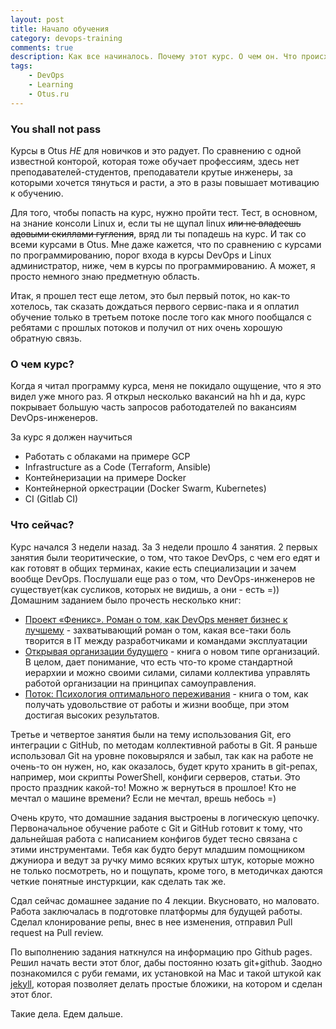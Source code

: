 ```yaml
---
layout: post
title: Начало обучения
category: devops-training
comments: true
description: Как все начиналось. Почему этот курс. О чем он. Что происходит сейчас.
tags:
    - DevOps
    - Learning
    - Otus.ru
---
```


### You shall not pass
Курсы в Otus *НЕ* для новичков и это радует. По сравнению с одной известной конторой, которая тоже обучает профессиям, здесь нет преподавателей-студентов, преподаватели крутые инженеры, за которыми хочется тянуться и расти, а это в разы повышает мотивацию к обучению.

Для того, чтобы попасть на курс, нужно пройти тест. Тест, в основном, на знание консоли Linux и, если ты не щупал linux ~~или не владеешь адовыми скиллами гугления~~, вряд ли ты попадешь на курс. И так со всеми курсами в Otus. Мне даже кажется, что по сравнению с курсами по программированию, порог входа в курсы DevOps и Linux администратор, ниже, чем в курсы по программированию. А может, я просто немного знаю предметную область. 

Итак, я прошел тест еще летом, это был первый поток, но как-то хотелось, так сказать дождаться первого сервис-пака и я оплатил обучение только в третьем потоке после того как много пообщался с ребятами с прошлых потоков и получил от них очень хорошую обратную связь.

### О чем курс?
Когда я читал программу курса, меня не покидало ощущение, что я это видел уже много раз. Я открыл несколько вакансий на hh и да, курс покрывает большую часть запросов работодателей по вакансиям DevOps-инженеров. 

За курс я должен научиться

- Работать с облаками на примере GCP
- Infrastructure as a Code (Terraform, Ansible)
- Контейнеризации на примере Docker
- Контейнерной оркестрации (Docker Swarm, Kubernetes)
- CI (Gitlab CI)

### Что сейчас?

Курс начался 3 недели назад. За 3 недели прошло 4 занятия. 2 первых занятия были теоритические, о том, что такое DevOps, с чем его едят и как готовят в общих терминах, какие есть специализации и зачем вообще DevOps. Послушали еще раз о том, что DevOps-инженеров не существует(как сусликов, которых не видишь, а они - есть =)) Домашним заданием было прочесть несколько книг:

- [Проект «Феникс». Роман о том, как DevOps меняет бизнес к лучшему](https://www.litres.ru/kim-dzhin/proekt-feniks-roman-o-tom-kak-devops-menyaet-biznes-k-luchshemu/) - захватывающий роман о том, какая все-таки боль творится в IT между разработчиками и командами эксплуатации
- [Открывая организации будущего](https://www.litres.ru/frederik-lalu/otkryvaya-organizacii-buduschego/) - книга о новом типе организаций. В целом, дает понимание, что есть что-то кроме стандартной иерархии и можно своими силами, силами коллектива управлять работой организации на принципах самоуправления.
- [Поток: Психология оптимального переживания](https://www.litres.ru/mihay-chiksentmihayi/potok-psihologiya-optimalnogo-perezhivaniya-4244565/) - книга о том, как получать удовольствие от работы и жизни вообще, при этом достигая высоких результатов.

Третье и четвертое занятия были на тему использования Git, его интеграции с GitHub, по методам коллективной работы в Git. Я раньше использовал Git на уровне поковырялся и забыл, так как на работе не очень-то он нужен, но, как оказалось, будет круто хранить в git-репах, например, мои скрипты PowerShell, конфиги серверов, статьи. Это просто праздник какой-то! Можно ж вернуться в прошлое! Кто не мечтал о машине времени? Если не мечтал, врешь небось =)

Очень круто, что домашние задания выстроены в логическую цепочку. Первоначальное обучение работе с Git и GitHub готовит к  тому, что дальнейшая работа с написанием конфигов будет тесно связана с этими инструментами. Тебя как будто берут младшим помощником джуниора и ведут за ручку мимо всяких крутых штук, которые можно не только посмотреть, но и пощупать, кроме того, в методичках даются четкие понятные инстуркции, как сделать так же.

Сдал сейчас домашнее задание по 4 лекции. Вкусновато, но маловато. Работа заключалась в подготовке платформы для будущей работы. Сделал клонирование репы, внес в нее изменения, отправил Pull request на Pull review.

По выполнению задания наткнулся на информацию про Github pages. Решил начать вести этот блог, дабы постоянно юзать git+github. Заодно познакомился с руби гемами, их установкой на Mac и такой штукой как [jekyll](https://jekyllrb.com/), которая позволяет делать простые бложики, на котором и сделан этот блог. 

Такие дела. Едем дальше.

